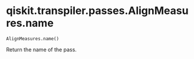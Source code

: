 # qiskit.transpiler.passes.AlignMeasures.name

`AlignMeasures.name()`

Return the name of the pass.
